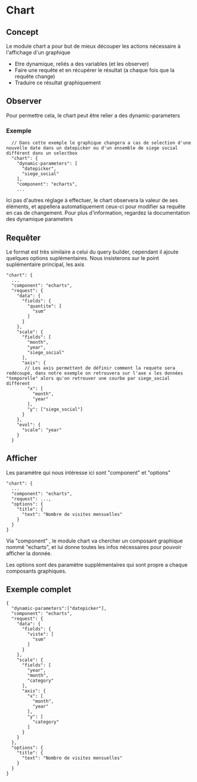 # Chart

## Concept
Le module chart a pour but de mieux découper les actions nécessaire à l'affichage d'un graphique

- Etre dynamique, reliés a des variables (et les observer)
- Faire une requête et en récupérer le résultat (a chaque fois que la requête change)
- Traduire ce résultat graphiquement

## Observer
Pour permettre cela, le chart peut être relier a des dynamic-parameters
### Exemple
```
  // Dans cette exemple le graphique changera a cas de selection d'une nouvelle date dans un datepicker ou d'un ensemble de siege social différent dans un selectbox
  "chart": {
    "dynamic-parameters": [
      "datepicker",
      "siege_social"
    ],
    "component": "echarts",
    ...
```
Ici pas d'autres réglage à effectuer, le chart observera la valeur de ses éléments, et appellera automatiquement ceux-ci pour modifier sa requête en cas de changement.
Pour plus d'information, regardez la documentation des dynamique parameters

## Requêter
Le format est très similaire a celui du query builder, cependant il ajoute quelques options suplémentaires.
Nous insisterons sur le point suplémentaire principal, les axis
```
"chart": {
  ...
  "component": "echarts",
  "request": {
    "data": {
      "fields": {
        "quantite": [
          "sum"
        ]
      }
    },
    "scale": {
      "fields": [
        "month",
        "year",
        "siege_social"
      ],
      "axis": {
       // Les axis permettent de définir comment la requete sera redécoupé, dans notre exemple on retrouvera sur l'axe x les données "temporelle" alors qu'on retrouver une courbe par siege_social différent
        "x": [
          "month",
          "year"
        ],
        "y": ["siege_social"]
      }
    },
    "evol": {
      "scale": "year"
    }
  }
```

## Afficher
Les paramètre qui nous intéresse ici sont "component" et "options"
```
"chart": {
  ...
  "component": "echarts",
  "request": ...,
  "options": {
    "title": {
      "text": "Nombre de visites mensuelles"
    }
  }
}
```
Via "component" , le module chart va chercher un composant graphique nommé "echarts", et lui donne toutes les infos nécessaires pour pouvoir afficher la donnée.

Les options sont des paramètre supplémentaires qui sont propre a chaque composants graphiques.

## Exemple complet

```
{
  "dynamic-parameters":["datepicker"],
  "component": "echarts",
  "request": {
    "data": {
      "fields": {
        "viste": [
          "sum"
        ]
      }
    },
    "scale": {
      "fields": [
        "year",
        "month",
        "category"
      ],
      "axis": {
        "x": [
          "month",
          "year"
        ],
        "y": [
          "category"
        ]
      }
    }
  },
  "options": {
    "title": {
      "text": "Nombre de visites mensuelles"
    }
  }
}
```
